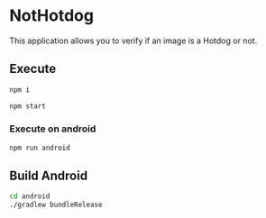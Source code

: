 # NotHotdog

This application allows you to verify if an image is a Hotdog or not.

## Execute

```cmd
npm i
```

```cmd
npm start
```

### Execute on android

```cmd
npm run android
```

## Build Android

```cmd
cd android
./gradlew bundleRelease
```
